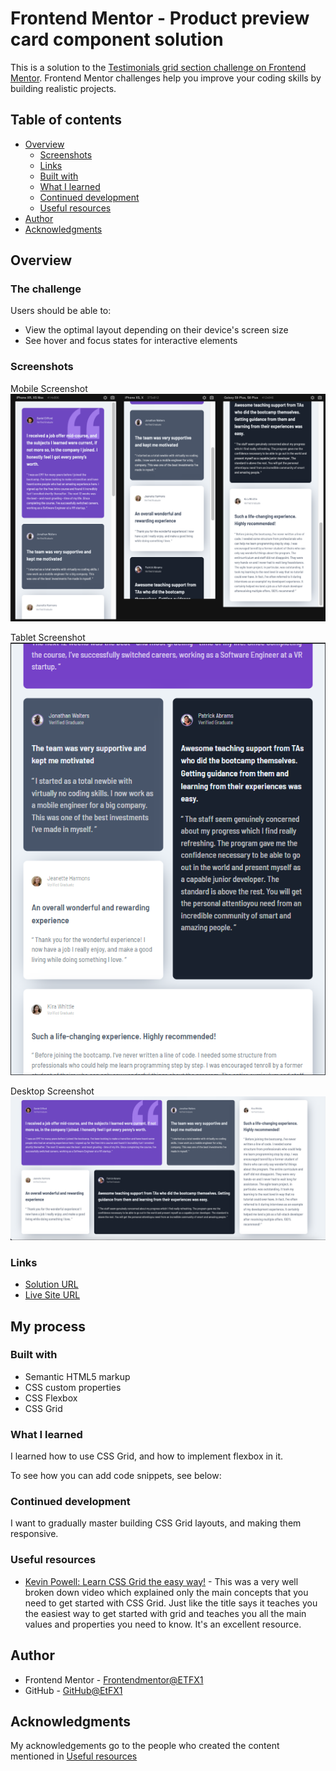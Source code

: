 # Frontend Mentor - Product preview card component solution

This is a solution to the [Testimonials grid section challenge on Frontend Mentor](https://www.frontendmentor.io/challenges/testimonials-grid-section-Nnw6J7Un7). Frontend Mentor challenges help you improve your coding skills by building realistic projects.

## Table of contents

- [Overview](#overview)
  - [Screenshots](#screenshots)
  - [Links](#links)
  - [Built with](#built-with)
  - [What I learned](#what-i-learned)
  - [Continued development](#continued-development)
  - [Useful resources](#useful-resources)
- [Author](#author)
- [Acknowledgments](#acknowledgments)

## Overview

### The challenge

Users should be able to:

- View the optimal layout depending on their device's screen size
- See hover and focus states for interactive elements

### Screenshots

Mobile Screenshot
![](./solution-screenshots/mobile%20screenshot.png)

Tablet Screenshot
![](./solution-screenshots/tablet-screenshot.png)

Desktop Screenshot
![](./solution-screenshots/laptop-desktop-screenshot.png)

### Links

- [Solution URL](https://github.com/EtFX1/Frontend-Mentor-Testimonials-grid-section)
- [Live Site URL](https://etfx1.github.io/Frontend-Mentor-Testimonials-grid-section/)

## My process

### Built with

- Semantic HTML5 markup
- CSS custom properties
- CSS Flexbox
- CSS Grid

### What I learned

I learned how to use CSS Grid, and how to implement flexbox in it. 

To see how you can add code snippets, see below:

### Continued development

I want to gradually master building CSS Grid layouts, and making them responsive.

### Useful resources

- [Kevin Powell: Learn CSS Grid the easy way!](https://www.youtube.com/watch?v=rg7Fvvl3taU) - This was a very well broken down video which explained only the main concepts that you need to get started with CSS Grid. Just like the title says it teaches you the easiest way to get started with grid and teaches you all the main values and properties you need to know. It's an excellent resource.

## Author

- Frontend Mentor - [Frontendmentor@ETFX1](https://www.frontendmentor.io/profile/yourusername)
- GitHub - [GitHub@EtFX1](https://github.com/EtFX1)

## Acknowledgments

My acknowledgements go to the people who created the content mentioned in [Useful resources](#useful-resources)
